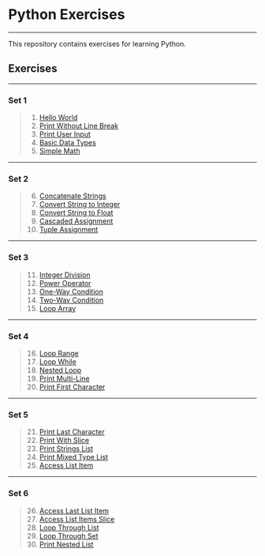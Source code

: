 # Python Exercises

---

This repository contains exercises for learning Python.

## Exercises

---
### Set 1
> 1. [Hello World](src/hello-world/challenge.md)
> 2. [Print Without Line Break](src/print-without-line-break/challenge.md)
> 3. [Print User Input](src/print-user-input/challenge.md)
> 4. [Basic Data Types](src/basic-data-types/challenge.md)
> 5. [Simple Math](src/simple-math/challenge.md)

---
### Set 2
> 6. [Concatenate Strings](src/concatenate-strings/challenge.md)
> 7. [Convert String to Integer](src/convert-str-to-int/challenge.md)
> 8. [Convert String to Float](src/convert-str-to-float/challenge.md)
> 9. [Cascaded Assignment](src/cascaded-assignment/challenge.md)
> 10. [Tuple Assignment](src/tuple-assignment/challenge.md)

---
### Set 3
> 11. [Integer Division](src/integer-division/challenge.md)
> 12. [Power Operator](src/power-operator/challenge.md)
> 13. [One-Way Condition](src/one-way-condition/challenge.md)
> 14. [Two-Way Condition](src/two-way-condition/challenge.md)
> 15. [Loop Array](src/loop-array/challenge.md)

---
### Set 4
> 16. [Loop Range](src/loop-range/challenge.md)
> 17. [Loop While](src/loop-while/challenge.md)
> 18. [Nested Loop](src/nested-loop/challenge.md)
> 19. [Print Multi-Line](src/print-multi-line/challenge.md)
> 20. [Print First Character](src/print-first-character/challenge.md)

---
### Set 5
> 21. [Print Last Character](src/print-last-character/challenge.md) 
> 22. [Print With Slice](src/print-with-slice/challenge.md) 
> 23. [Print Strings List](src/print-strings-list/challenge.md) 
> 24. [Print Mixed Type List](src/print-mixed-type-list/challenge.md) 
> 25. [Access List Item](src/access-list-item/challenge.md)

---
### Set 6
> 26. [Access Last List Item](src/access-last-list-item/challenge.md)
> 27. [Access List Items Slice](src/access-list-items-slice/challenge.md)
> 28. [Loop Through List](src/loop-through-list/challenge.md)
> 29. [Loop Through Set](src/loop-through-set/challenge.md)
> 30. [Print Nested List](src/print-nested-list/challenge.md)

 